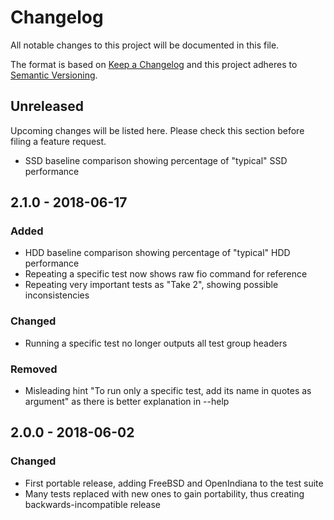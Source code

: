 # Changelog
All notable changes to this project will be documented in this file.

The format is based on [Keep a Changelog](http://keepachangelog.com/en/1.0.0/)
and this project adheres to [Semantic Versioning](http://semver.org/spec/v2.0.0.html).

## Unreleased

Upcoming changes will be listed here. Please check this section before filing a
feature request.

- SSD baseline comparison showing percentage of "typical" SSD performance

## 2.1.0 - 2018-06-17
### Added
- HDD baseline comparison showing percentage of "typical" HDD performance
- Repeating a specific test now shows raw fio command for reference
- Repeating very important tests as "Take 2", showing possible inconsistencies
### Changed
- Running a specific test no longer outputs all test group headers
### Removed
- Misleading hint "To run only a specific test, add its name in quotes
  as argument" as there is better explanation in --help

## 2.0.0 - 2018-06-02
### Changed
- First portable release, adding FreeBSD and OpenIndiana to the test suite
- Many tests replaced with new ones to gain portability, thus creating
  backwards-incompatible release
